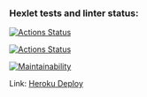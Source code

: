### Hexlet tests and linter status:

[![Actions Status](https://github.com/OverNovik/frontend-project-lvl4/workflows/hexlet-check/badge.svg)](https://github.com/OverNovik/frontend-project-lvl4/actions)

[![Actions Status](https://github.com/OverNovik/frontend-project-lvl4/workflows/linter-check/badge.svg)](https://github.com/OverNovik/frontend-project-lvl4/actions)

[![Maintainability](https://api.codeclimate.com/v1/badges/af50fe0713552fc1a927/maintainability)](https://codeclimate.com/github/OverNovik/frontend-project-lvl4/maintainability)

Link: [Heroku Deploy](https://hexlet-frontend-project-lvl4.herokuapp.com/)
